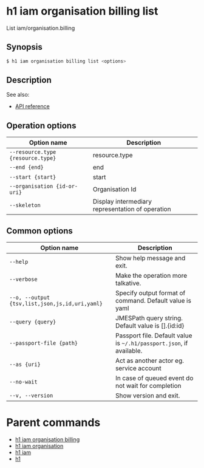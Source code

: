 
# h1 iam organisation billing list

List iam/organisation.billing

## Synopsis

```bash
$ h1 iam organisation billing list <options>
```

## Description

See also:

* [API reference](https://api.hyperone.com/v2/docs#operation/iam_organisation_billing_list)

## Operation options

| Option name                           | Description                                      |
| ------------------------------------- | ------------------------------------------------ |
| ```--resource.type {resource.type}``` | resource.type                                    |
| ```--end {end}```                     | end                                              |
| ```--start {start}```                 | start                                            |
| ```--organisation {id-or-uri}```      | Organisation Id                                  |
| ```--skeleton```                      | Display intermediary representation of operation |

## Common options

| Option name                                        | Description                                                              |
| -------------------------------------------------- | ------------------------------------------------------------------------ |
| ```--help```                                       | Show help message and exit.                                              |
| ```--verbose```                                    | Make the operation more talkative.                                       |
| ```--o, --output {tsv,list,json,js,id,uri,yaml}``` | Specify output format of command. Default value is yaml                  |
| ```--query {query}```                              | JMESPath query string. Default value is [].\{id:id\}                     |
| ```--passport-file {path}```                       | Passport file. Default value is ```~/.h1/passport.json```, if available. |
| ```--as {uri}```                                   | Act as another actor eg. service account                                 |
| ```--no-wait```                                    | In case of queued event do not wait for completion                       |
| ```--v, --version```                               | Show version and exit.                                                   |

# Parent commands

* [h1 iam organisation billing](./../README.md)
* [h1 iam organisation](./../../README.md)
* [h1 iam](./../../../README.md)
* [h1](./../../../../README.md)
